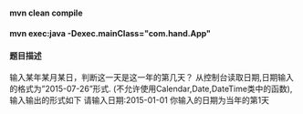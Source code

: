 #### mvn clean compile
#### mvn exec:java -Dexec.mainClass="com.hand.App"

#### 题目描述
输入某年某月某日，判断这一天是这一年的第几天？
从控制台读取日期,日期输入的格式为”2015-07-26”形式.
(不允许使用Calendar,Date,DateTime类中的函数),
输入输出的形式如下
    请输入日期:2015-01-01
    你输入的日期为当年的第1天
